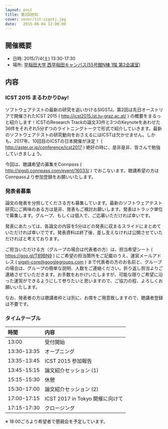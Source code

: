 ```yaml
---
layout: post
title: 第2回告知
cover: cover/1st-sigstj.jpg
date:   2015-06-04 12:00:00
---
```


## 開催概要

* 日時: 2015/7/4(土) 13:30-17:30
* 場所:  [早稲田大学 西早稲田キャンパス(55号館N棟 1階 第2会議室)](http://www.sci.waseda.ac.jp/access/)

## 内容

### ICST 2015 まるわかりDay!

ソフトウェアテストの最新の研究を追いかけるSIGSTJ。第2回は先日オーストリアで開催されたICST 2015 ( http://icst2015.ist.tu-graz.ac.at/ ) の概要をまるっと紹介します！ICSTのResearch Trackの論文33件と3つのKeynoteをあわせた36件をそれぞれ5分ずつのライトニングトークで形式で紹介していきます。最新のソフトウェアテストの研究動向をおさえるにはICSTは欠かせません。しかも、2017年、10回目のICSTの日本開催が決定！ ( http://aster.or.jp/conference/icst2017 ) 絶好の時に、是非是非、皆さんで勉強していきましょう。

今回は、聴講希望の募集をConnpass ( http://sigstj.connpass.com/event/16033/ )  でおこないます。聴講希望の方はConnpassより参加登録をお願いいたします。

### 発表者募集

論文の発表を分担してくださる方も募集しています。最新のソフトウェアテスト研究にご興味のある方は是非、発表もご検討お願いします。発表はトラック単位で募集します。グループ、もしくは個人で、ご応募いただければ幸いです。

発表にあたっては、各論文の内容を5分ほどの発表に収まるスライドにまとめていただければ幸いでです。発表資料は終了後、差し支えなければ公開させていただければと考えております。

ご担当いただける方（グループの場合は代表者の方）は、担当希望シート ( https://goo.gl/T89BN9 ) にご希望の担当箇所をご記載のうえ、運営メールアドレス ( sigstj-core@googlegroups.com ) まで代表者の方のお名前と、グループの場合は、グループの簡単な説明、人数をご連絡ください。折り返し担当よりご連絡させていただきます。お手数をおかけいたしますが、可能な限りご希望に沿った運営ができるようにして参りたいと思いますので、ご協力の程、よろしくお願いいたします。

なお、発表者の方は聴講者枠とは別に、お席をご用意致しますので、聴講者登録は不要です。

### タイムテーブル

| 時間        | 内容                            |
|:------------|:--------------------------------|
| 13:00       | 受付開始                        |
| 13:30-13:35 | オープニング                    |
| 13:35-13:45 | ICST 2015 参加報告              |
| 13:45-15:15 | 論文紹介セッション (1)          |
| 15:15-15:30 | 休憩                            |
| 15:30-17:00 | 論文紹介セッション (2)          |
| 17:00-17:15 | ICST 2017 in Tokyo 開催に向けて |
| 17:15-17:30 | クロージング                    |

※ 18:00ごろより希望者で懇親会を予定しています。
